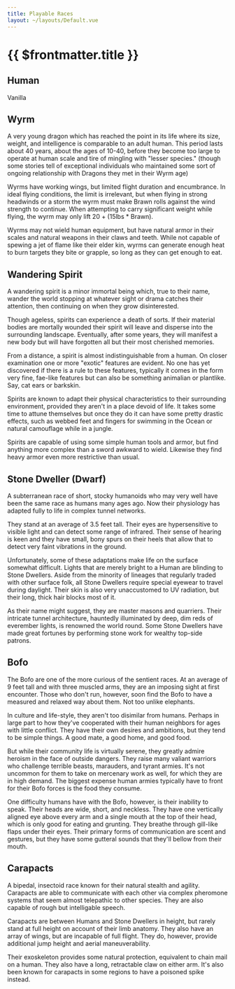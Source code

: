 ```yaml
---
title: Playable Races
layout: ~/layouts/Default.vue
---
```


# {{ $frontmatter.title }}

## Human

Vanilla

## Wyrm

A very young dragon which has reached the point in its life where its size,
weight, and intelligence is comparable to an adult human. This period lasts
about 40 years, about the ages of 10-40, before they become too large to operate
at human scale and tire of mingling with "lesser species." (though some stories
tell of exceptional individuals who maintained some sort of ongoing relationship
with Dragons they met in their Wyrm age)

Wyrms have working wings, but limited flight duration and encumbrance. In ideal
flying conditions, the limit is irrelevant, but when flying in strong headwinds
or a storm the wyrm must make Brawn rolls against the wind strength to continue.
When attempting to carry significant weight while flying, the wyrm may only lift
20 + (15lbs \* Brawn).

Wyrms may not wield human equipment, but have natural armor in their scales and
natural weapons in their claws and teeth. While not capable of spewing a jet of
flame like their elder kin, wyrms can generate enough heat to burn targets they
bite or grapple, so long as they can get enough to eat.

## Wandering Spirit

A wandering spirit is a minor immortal being which, true to their name, wander
the world stopping at whatever sight or drama catches their attention, then
continuing on when they grow disinterested.

Though ageless, spirits can experience a death of sorts. If their material
bodies are mortally wounded their spirit will leave and disperse into the
surrounding landscape. Eventually, after some years, they will manifest a new
body but will have forgotten all but their most cherished memories.

From a distance, a spirit is almost indistinguishable from a human. On closer
examination one or more "exotic" features are evident. No one has yet discovered
if there is a rule to these features, typically it comes in the form very fine,
fae-like features but can also be something animalian or plantlike. Say, cat
ears or barkskin.

Spirits are known to adapt their physical characteristics to their surrounding
environment, provided they aren't in a place devoid of life. It takes some time
to attune themselves but once they do it can have some pretty drastic effects,
such as webbed feet and fingers for swimming in the Ocean or natural camouflage
while in a jungle.

Spirits are capable of using some simple human tools and armor, but find
anything more complex than a sword awkward to wield. Likewise they find heavy
armor even more restrictive than usual.

## Stone Dweller (Dwarf)

A subterranean race of short, stocky humanoids who may very well have been the
same race as humans many ages ago. Now their physiology has adapted fully to
life in complex tunnel networks.

They stand at an average of 3.5 feet tall. Their eyes are hypersensitive to
visible light and can detect some range of infrared. Their sense of hearing is
keen and they have small, bony spurs on their heels that allow that to detect
very faint vibrations in the ground.

Unfortunately, some of these adaptations make life on the surface somewhat
difficult. Lights that are merely bright to a Human are blinding to Stone
Dwellers. Aside from the minority of lineages that regularly traded with other
surface folk, all Stone Dwellers require special eyewear to travel during
daylight. Their skin is also very unaccustomed to UV radiation, but their long,
thick hair blocks most of it.

As their name might suggest, they are master masons and quarriers. Their
intricate tunnel architecture, hauntedly illuminated by deep, dim reds of
everember lights, is renowned the world round. Some Stone Dwellers have made
great fortunes by performing stone work for wealthy top-side patrons.

## Bofo

The Bofo are one of the more curious of the sentient races. At an average of 9
feet tall and with three muscled arms, they are an imposing sight at first
encounter. Those who don't run, however, soon find the Bofo to have a measured
and relaxed way about them. Not too unlike elephants.

In culture and life-style, they aren't too disimilar from humans. Perhaps in
large part to how they've cooperated with their human neighbors for ages with
little conflict. They have their own desires and ambitions, but they tend to be
simple things. A good mate, a good home, and good food.

But while their community life is virtually serene, they greatly admire heroism
in the face of outside dangers. They raise many valiant warriors who challenge
terrible beasts, marauders, and tyrant armies. It's not uncommon for them to
take on mercenary work as well, for which they are in high demand. The biggest
expense human armies typically have to front for their Bofo forces is the food
they consume.

One difficulty humans have with the Bofo, however, is their inability to speak.
Their heads are wide, short, and neckless. They have one vertically aligned eye
above every arm and a single mouth at the top of their head, which is only good
for eating and grunting. They breathe through gill-like flaps under their eyes.
Their primary forms of communication are scent and gestures, but they have some
gutteral sounds that they'll bellow from their mouth.

## Carapacts

A bipedal, insectoid race known for their natural stealth and agility. Carapacts
are able to communicate with each other via complex pheromone systems that seem
almost telepathic to other species. They are also capable of rough but
intelligable speech.

Carapacts are between Humans and Stone Dwellers in height, but rarely stand at
full height on account of their limb anatomy. They also have an array of wings,
but are incapable of full flight. They do, however, provide additional jump
height and aerial maneuverability.

Their exoskeleton provides some natural protection, equivalent to chain mail on
a human. They also have a long, retractable claw on either arm. It's also been
known for carapacts in some regions to have a poisoned spike instead.
